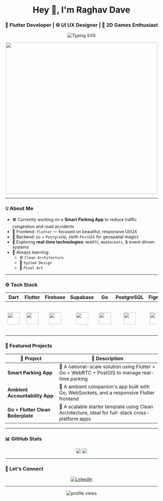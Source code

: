<h1 align="center">Hey 👋, I'm Raghav Dave </h1>
<h3 align="center">🚀 Flutter Developer | ⚙️ UI UX Designer | 🎯 2D Games Enthusiast</h3>

<p align="center">
  <img src="https://readme-typing-svg.herokuapp.com?font=Fira+Code&duration=3000&pause=500&color=5C6BC0&center=true&vCenter=true&width=435&lines=Building+real-time+Flutter+apps📱;Designing+UI%2FUX+that+delights💪;Learning+every+single+day+🚀" alt="Typing SVG" />
</p>

<p align="center">
  <img src="https://media2.giphy.com/media/v1.Y2lkPTc5MGI3NjExOWxrYWljdHN1YWxiMGE2M3Z4YzB4b2pmMDlqbHNsejNncnI5OXFlciZlcD12MV9pbnRlcm5hbF9naWZfYnlfaWQmY3Q9Zw/rzcYzbp8BZmwWTUPFa/giphy.gif" width="500"/>
</p>




---

### 💡 About Me

- 🛠️ Currently working on a **Smart Parking App** to reduce traffic congestion and road accidents
- 🎨 Frontend: `Flutter` — focused on beautiful, responsive UI/UX  
- 🧠 Backend: `Go` + `PostgreSQL` (with `PostGIS` for geospatial magic)  
- 🔁 Exploring **real-time technologies**: `WebRTC`, `WebSockets`, & event-driven systems
- 🌱 Always learning:
  - ⚙️ `Clean Architecture`
  - 🧩 `System Design`
  - 🎨 `Pixel Art`


---

### ⚙️ Tech Stack

| Dart | Flutter | Firebase | Supabase | Go | PostgreSQL | Figma | Flame | Unity | C# |
|------|---------|----------|----------|----|------------|-------|-------|-------|----|
| <img src="https://cdn.jsdelivr.net/gh/devicons/devicon/icons/dart/dart-original.svg" height="40"/> | <p align="center"> <img src="https://cdn.jsdelivr.net/gh/devicons/devicon/icons/flutter/flutter-original.svg" height="40"/> | <p align="center"> <img src="https://cdn.jsdelivr.net/gh/devicons/devicon/icons/firebase/firebase-plain.svg" height="40"/> | <p align="center"> <img src="https://cdn.jsdelivr.net/gh/devicons/devicon/icons/supabase/supabase-original.svg" height="40"/> | <img src="https://cdn.jsdelivr.net/gh/devicons/devicon/icons/go/go-original.svg" height="40"/> | <p align="center"> <img src="https://cdn.jsdelivr.net/gh/devicons/devicon/icons/postgresql/postgresql-original.svg" height="40"/> | <p align="center"> <img src="https://cdn.jsdelivr.net/gh/devicons/devicon/icons/figma/figma-original.svg" height="40"/> | <h1 align="center"> 🔥 </h1> | <p align="center"> <img src="https://cdn.jsdelivr.net/gh/devicons/devicon/icons/unity/unity-original.svg" height="40"/> | <img src="https://cdn.jsdelivr.net/gh/devicons/devicon/icons/csharp/csharp-original.svg" height="40"/> |


### 🌟 Featured Projects

| 🚀 Project | 🔎 Description |
|-----------|----------------|
| **Smart Parking App** | 🔧 A national-scale solution using Flutter + Go + WebRTC + PostGIS to manage real-time parking |
| **Ambient Accountability App** | 📡 A ambient companion's app built with Go, WebSockets, and a responsive Flutter frontend |
| **Go + Flutter Clean Boilerplate** | 🧱 A scalable starter template using Clean Architecture, ideal for full-stack cross-platform apps |

---

### 📊 GitHub Stats

<p align="center">
  <img src="https://github-readme-stats.vercel.app/api?username=Neutrino-18&show_icons=true&theme=tokyonight" />
  <img src="https://github-readme-stats.vercel.app/api/top-langs/?username=Neutrino-18&layout=compact&theme=tokyonight" />
</p>

---

### 🔗 Let's Connect

<p align="center">
   <a href="https://www.linkedin.com/in/raghav-dave-27087225b/" target="_blank"><img alt="LinkedIn" src="https://img.shields.io/badge/-LinkedIn-0A66C2?style=for-the-badge&logo=linkedin&logoColor=white"/></a> 
<!--   <a href="https://twitter.com/your-twitter" target="_blank"><img alt="Twitter" src="https://img.shields.io/badge/-Twitter-1DA1F2?style=for-the-badge&logo=twitter&logoColor=white"/></a>
  <a href="https://your-portfolio.com" target="_blank"><img alt="Portfolio" src="https://img.shields.io/badge/-Portfolio-FF6B6B?style=for-the-badge&logo=fire&logoColor=white"/></a> -->
</p>

---

<p align="center"><img src="https://komarev.com/ghpvc/?username=Neutrino-18&label=Profile%20views&color=blueviolet&style=flat" alt="profile views"/></p>
